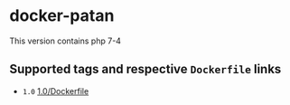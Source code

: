# docker-patan

This version contains php 7-4 


## Supported tags and respective ```Dockerfile``` links
 * ```1.0``` [1.0/Dockerfile](https://github.com/bibamgroup/docker-patan/blob/main/docker-images/patan/1.0)
